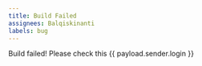 ```yaml
---
title: Build Failed 
assignees: Balqiskinanti
labels: bug
---
```

Build failed! Please check this {{ payload.sender.login }}
